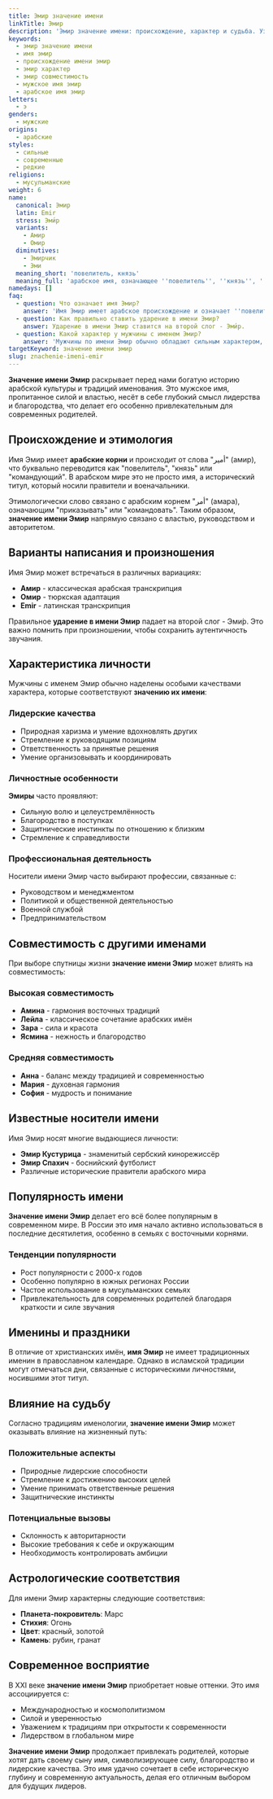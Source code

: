 ```yaml
---
title: Эмир значение имени
linkTitle: Эмир
description: 'Эмир значение имени: происхождение, характер и судьба. Узнайте всё о мужском имени Эмир - его арабские корни, популярность и совместимость.'
keywords:
  - эмир значение имени
  - имя эмир
  - происхождение имени эмир
  - эмир характер
  - эмир совместимость
  - мужское имя эмир
  - арабское имя эмир
letters:
  - э
genders:
  - мужские
origins:
  - арабские
styles:
  - сильные
  - современные
  - редкие
religions:
  - мусульманские
weight: 6
name:
  canonical: Эмир
  latin: Emir
  stress: Эми́р
  variants:
    - Амир
    - Омир
  diminutives:
    - Эмирчик
    - Эми
  meaning_short: 'повелитель, князь'
  meaning_full: 'арабское имя, означающее ''повелитель'', ''князь'', ''командующий'''
namedays: []
faq:
  - question: Что означает имя Эмир?
    answer: 'Имя Эмир имеет арабское происхождение и означает ''повелитель'', ''князь'' или ''командующий''. Это титульное имя, подчёркивающее лидерские качества и власть.'
  - question: Как правильно ставить ударение в имени Эмир?
    answer: Ударение в имени Эмир ставится на второй слог - Эми́р.
  - question: Какой характер у мужчины с именем Эмир?
    answer: 'Мужчины по имени Эмир обычно обладают сильным характером, лидерскими качествами, целеустремлённостью и природной харизмой. Они амбициозны и стремятся к успеху.'
targetKeyword: значение имени эмир
slug: znachenie-imeni-emir
---
```


**Значение имени Эмир** раскрывает перед нами богатую историю арабской культуры и традиций именования. Это мужское имя, пропитанное силой и властью, несёт в себе глубокий смысл лидерства и благородства, что делает его особенно привлекательным для современных родителей.

## Происхождение и этимология

Имя Эмир имеет **арабские корни** и происходит от слова "أمير" (амир), что буквально переводится как "повелитель", "князь" или "командующий". В арабском мире это не просто имя, а исторический титул, который носили правители и военачальники.

Этимологически слово связано с арабским корнем "أمر" (амара), означающим "приказывать" или "командовать". Таким образом, **значение имени Эмир** напрямую связано с властью, руководством и авторитетом.

## Варианты написания и произношения

Имя Эмир может встречаться в различных вариациях:

- **Амир** - классическая арабская транскрипция
- **Омир** - тюркская адаптация
- **Emir** - латинская транскрипция

Правильное **ударение в имени Эмир** падает на второй слог - Эми́р. Это важно помнить при произношении, чтобы сохранить аутентичность звучания.

## Характеристика личности

Мужчины с именем Эмир обычно наделены особыми качествами характера, которые соответствуют **значению их имени**:

### Лидерские качества

- Природная харизма и умение вдохновлять других
- Стремление к руководящим позициям
- Ответственность за принятые решения
- Умение организовывать и координировать

### Личностные особенности

**Эмиры** часто проявляют:
- Сильную волю и целеустремлённость
- Благородство в поступках
- Защитнические инстинкты по отношению к близким
- Стремление к справедливости

### Профессиональная деятельность

Носители имени Эмир часто выбирают профессии, связанные с:
- Руководством и менеджментом
- Политикой и общественной деятельностью
- Военной службой
- Предпринимательством

## Совместимость с другими именами

При выборе спутницы жизни **значение имени Эмир** может влиять на совместимость:

### Высокая совместимость

- **Амина** - гармония восточных традиций
- **Лейла** - классическое сочетание арабских имён
- **Зара** - сила и красота
- **Ясмина** - нежность и благородство

### Средняя совместимость

- **Анна** - баланс между традицией и современностью
- **Мария** - духовная гармония
- **София** - мудрость и понимание

## Известные носители имени

Имя Эмир носят многие выдающиеся личности:

- **Эмир Кустурица** - знаменитый сербский кинорежиссёр
- **Эмир Спахич** - боснийский футболист
- Различные исторические правители арабского мира

## Популярность имени

**Значение имени Эмир** делает его всё более популярным в современном мире. В России это имя начало активно использоваться в последние десятилетия, особенно в семьях с восточными корнями.

### Тенденции популярности

- Рост популярности с 2000-х годов
- Особенно популярно в южных регионах России
- Частое использование в мусульманских семьях
- Привлекательность для современных родителей благодаря краткости и силе звучания

## Именины и праздники

В отличие от христианских имён, **имя Эмир** не имеет традиционных именин в православном календаре. Однако в исламской традиции могут отмечаться дни, связанные с историческими личностями, носившими этот титул.

## Влияние на судьбу

Согласно традициям именологии, **значение имени Эмир** может оказывать влияние на жизненный путь:

### Положительные аспекты

- Природные лидерские способности
- Стремление к достижению высоких целей
- Умение принимать ответственные решения
- Защитнические инстинкты

### Потенциальные вызовы

- Склонность к авторитарности
- Высокие требования к себе и окружающим
- Необходимость контролировать амбиции

## Астрологические соответствия

Для имени Эмир характерны следующие соответствия:
- **Планета-покровитель**: Марс
- **Стихия**: Огонь
- **Цвет**: красный, золотой
- **Камень**: рубин, гранат

## Современное восприятие

В XXI веке **значение имени Эмир** приобретает новые оттенки. Это имя ассоциируется с:
- Международностью и космополитизмом
- Силой и уверенностью
- Уважением к традициям при открытости к современности
- Лидерством в глобальном мире

**Значение имени Эмир** продолжает привлекать родителей, которые хотят дать своему сыну имя, символизирующее силу, благородство и лидерские качества. Это имя удачно сочетает в себе историческую глубину и современную актуальность, делая его отличным выбором для будущих лидеров.
